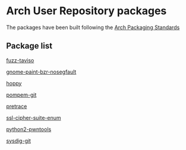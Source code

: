 Arch User Repository packages
=============================

The packages have been built following the [Arch Packaging Standards](https://wiki.archlinux.org/index.php/Arch_Packaging_Standards)


Package list
------------

[fuzz-taviso](http://taviso.decsystem.org/fuzz.html)

[gnome-paint-bzr-nosegfault](https://code.launchpad.net/~andrewwang43/gnome-paint)

[hoppy](https://labs.portcullis.co.uk/tools/hoppy/)

[pompem-git](https://github.com/rfunix/Pompem)

[pretrace](https://github.com/robholland/pretrace)

[ssl-cipher-suite-enum](https://labs.portcullis.co.uk/tools/ssl-cipher-suite-enum/)

[python2-pwntools](https://github.com/Gallopsled/pwntools)

[sysdig-git](https://github.com/draios/sysdig)

